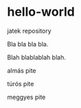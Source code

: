 # hello-world
jatek repository

Bla bla bla bla.


Blah blablablah blah.

almás pite

túrós pite

meggyes pite
